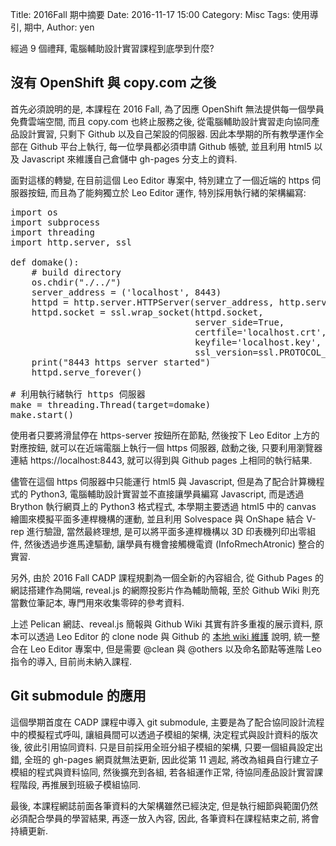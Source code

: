 Title: 2016Fall 期中摘要
Date: 2016-11-17 15:00
Category: Misc
Tags: 使用導引, 期中, 
Author: yen

經過 9 個禮拜, 電腦輔助設計實習課程到底學到什麼?

<!-- PELICAN_END_SUMMARY -->

## 沒有 OpenShift 與 copy.com 之後

首先必須說明的是, 本課程在 2016 Fall, 為了因應 OpenShift 無法提供每一個學員免費雲端空間, 而且 copy.com 也終止服務之後, 從電腦輔助設計實習走向協同產品設計實習, 只剩下 Github 以及自己架設的伺服器. 因此本學期的所有教學運作全部在 Github 平台上執行, 每一位學員都必須申請 Github 帳號, 並且利用 html5 以及 Javascript 來維護自己倉儲中 gh-pages 分支上的資料.

面對這樣的轉變, 在目前這個 Leo Editor 專案中, 特別建立了一個近端的 https 伺服器按鈕, 而且為了能夠獨立於 Leo Editor 運作, 特別採用執行緒的架構編寫:

<pre class="brush:python">
import os
import subprocess
import threading
import http.server, ssl

def domake():
    # build directory
    os.chdir("./../")
    server_address = ('localhost', 8443)
    httpd = http.server.HTTPServer(server_address, http.server.SimpleHTTPRequestHandler)
    httpd.socket = ssl.wrap_socket(httpd.socket,
                                   server_side=True,
                                   certfile='localhost.crt',
                                   keyfile='localhost.key',
                                   ssl_version=ssl.PROTOCOL_TLSv1)
    print("8443 https server started")
    httpd.serve_forever()

# 利用執行緒執行 https 伺服器
make = threading.Thread(target=domake)
make.start()
</pre>

使用者只要將滑鼠停在 https-server 按鈕所在節點, 然後按下 Leo Editor 上方的對應按鈕, 就可以在近端電腦上執行一個 https 伺服器, 啟動之後, 只要利用瀏覽器連結 https://localhost:8443, 就可以得到與 Github pages 上相同的執行結果.

儘管在這個 https 伺服器中只能運行 html5 與 Javascript, 但是為了配合計算機程式的 Python3, 電腦輔助設計實習並不直接讓學員編寫 Javascript, 而是透過 Brython 執行網頁上的 Python3 格式程式, 本學期主要透過 html5 中的 canvas 繪圖來模擬平面多連桿機構的運動, 並且利用 Solvespace 與 OnShape 結合 V-rep 進行驗證, 當然最終理想, 是可以將平面多連桿機構以 3D 印表機列印出零組件, 然後透過步進馬達驅動, 讓學員有機會接觸機電資 (InfoRmechAtronic) 整合的實習.

另外, 由於 2016 Fall CADP 課程規劃為一個全新的內容組合, 從 Github Pages 的網誌搭建作為開端, reveal.js 的網際投影片作為輔助簡報, 至於 Github Wiki 則充當數位筆記本, 專門用來收集零碎的參考資料.

上述 Pelican 網誌、reveal.js 簡報與 Github Wiki 其實有許多重複的展示資料, 原本可以透過 Leo Editor 的 clone node 與 Github 的 <a href="https://help.github.com/articles/adding-and-editing-wiki-pages-locally/">本地 wiki 維護</a> 說明, 統一整合在 Leo Editor 專案中, 但是需要 @clean 與 @others 以及命名節點等進階 Leo 指令的導入, 目前尚未納入課程.

## Git submodule 的應用

這個學期首度在 CADP 課程中導入 git submodule, 主要是為了配合協同設計流程中的模擬程式呼叫, 讓組員間可以透過子模組的架構, 決定程式與設計資料的版次後, 彼此引用協同資料. 只是目前採用全班分組子模組的架構, 只要一個組員設定出錯, 全班的 gh-pages 網頁就無法更新, 因此從第 11 週起, 將改為組員自行建立子模組的程式與資料協同, 然後擴充到各組, 若各組運作正常, 待協同產品設計實習課程階段, 再推展到班級子模組協同.

最後, 本課程網誌前面各筆資料的大架構雖然已經決定, 但是執行細節與範圍仍然必須配合學員的學習結果, 再逐一放入內容, 因此, 各筆資料在課程結束之前, 將會持續更新.